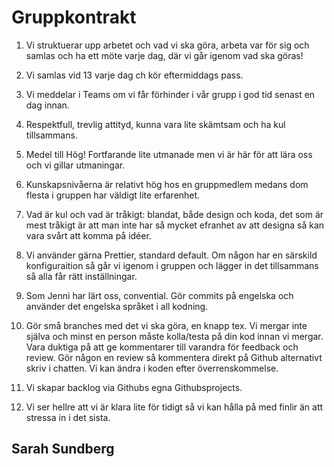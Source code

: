 # Gruppkontrakt
1. Vi struktuerar upp arbetet och vad vi ska göra, arbeta var för sig och samlas och ha ett möte varje dag, där vi går igenom vad ska göras!

2. Vi samlas vid 13 varje dag ch kör eftermiddags pass. 

3. Vi meddelar i Teams om vi får förhinder i vår grupp i god tid senast en dag innan. 

4. Respektfull, trevlig attityd, kunna vara lite skämtsam och ha kul tillsammans.

5. Medel till Hög! Fortfarande lite utmanade men vi är här för att lära oss och vi gillar utmaningar. 

6. Kunskapsnivåerna är relativt hög hos en gruppmedlem medans dom flesta i gruppen har väldigt lite erfarenhet. 

7. Vad är kul och vad är tråkigt: blandat, både design och koda, det som är mest tråkigt är att man inte har så mycket efranhet av att designa så kan vara svårt att komma på idéer. 

8. Vi använder gärna Prettier, standard default. Om någon har en särskild konfiguraition så går vi igenom i gruppen och lägger in det tillsammans så alla får rätt inställningar. 

9. Som Jenni har lärt oss, convential. Gör commits på engelska och använder det engelska språket i all kodning.

10. Gör små branches med det vi ska göra, en knapp tex. Vi mergar inte själva och minst en person måste kolla/testa på din kod innan vi mergar. Vara duktiga på att ge kommentarer till varandra för feedback och review. Gör någon en review så kommentera direkt på Github alternativt skriv i chatten. Vi kan ändra i koden efter överrenskommelse.

11. Vi skapar backlog via Githubs egna Githubsprojects. 

12. Vi ser hellre att vi är klara lite för tidigt så vi kan hålla på med finlir än att stressa in i det sista.

## Sarah Sundberg
